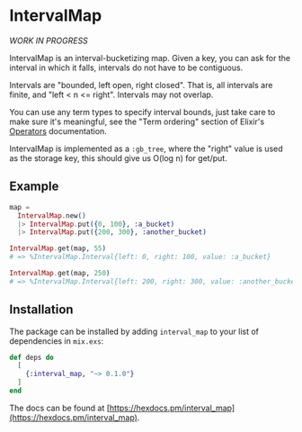 # IntervalMap

*WORK IN PROGRESS*

IntervalMap is an interval-bucketizing map. Given a key, you can ask for the interval in which it falls, intervals do not have to be contiguous.

Intervals are "bounded, left open, right closed". That is, all intervals are finite, and "left < n <= right". Intervals may not overlap.

You can use any term types to specify interval bounds, just take care to make sure it's meaningful, see the "Term ordering" section of Elixir's [Operators](https://hexdocs.pm/elixir/operators.html) documentation.

IntervalMap is implemented as a `:gb_tree`, where the "right" value is used as the storage key, this should give us O(log n) for get/put.

## Example

```elixir
map =
  IntervalMap.new()
  |> IntervalMap.put({0, 100}, :a_bucket)
  |> IntervalMap.put({200, 300}, :another_bucket)

IntervalMap.get(map, 55)
# => %IntervalMap.Interval{left: 0, right: 100, value: :a_bucket}

IntervalMap.get(map, 250)
# => %IntervalMap.Interval{left: 200, right: 300, value: :another_bucket}
```

## Installation

The package can be installed by adding `interval_map` to your list of dependencies in `mix.exs`:

```elixir
def deps do
  [
    {:interval_map, "~> 0.1.0"}
  ]
end
```

The docs can be found at [https://hexdocs.pm/interval_map](https://hexdocs.pm/interval_map).
